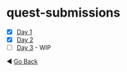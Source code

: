 # quest-submissions
- [x] [Day 1](day-1.md)
- [x] [Day 2](day-2.md)
- [ ] [Day 3](day-3.md) - WIP

:arrow_backward: [Go Back](../README.md)
